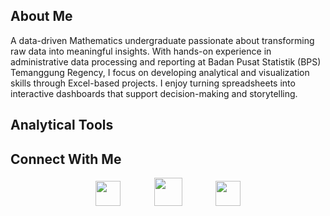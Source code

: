 ## About Me

A data-driven Mathematics undergraduate passionate about transforming raw data into meaningful insights. With hands-on experience in administrative data processing and reporting at Badan Pusat Statistik (BPS) Temanggung Regency, I focus on developing analytical and visualization skills through Excel-based projects. I enjoy turning spreadsheets into interactive dashboards that support decision-making and storytelling.

## Analytical Tools


## Connect With Me

<div align="center">
  <a href="https://www.linkedin.com/in/fanishaheavi/" target="_blank" style="text-decoration:none;">
    <img src="https://cdn.jsdelivr.net/gh/devicons/devicon/icons/linkedin/linkedin-original.svg" width="40" style="margin: 0 25px;" />
  </a>
  <a href="mailto:fanishaheavi@gmail.com" target="_blank" style="text-decoration:none;">
    <img src="https://upload.wikimedia.org/wikipedia/commons/4/4e/Gmail_Icon.svg" width="45" style="margin: 0 25px;" />
  </a>
  <a href="https://github.com/fheavii" target="_blank" style="text-decoration:none;">
    <img src="https://cdn.jsdelivr.net/gh/devicons/devicon/icons/github/github-original.svg" width="40" style="margin: 0 25px;" />
  </a>
</div>
